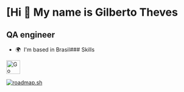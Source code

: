 [Hi 👋 My name is Gilberto Theves
================================

QA engineer
-----------

*   🌍  I'm based in Brasil### Skills 
<p align="left">
<a href="https://go.dev/doc/" target="_blank" rel="noreferrer"><img src="https://raw.githubusercontent.com/danielcranney/readme-generator/main/public/icons/skills/go-colored.svg" width="36" height="36" alt="Go" /></a>
</p>
                    
<a href="https://roadmap.sh"><img src="https://roadmap.sh/card/wide/66b99a00b64402e0528df0f3?variant=dark&roadmaps=qa%2Cgolang%2Caws%2Capi-design" alt="roadmap.sh"/></a>
